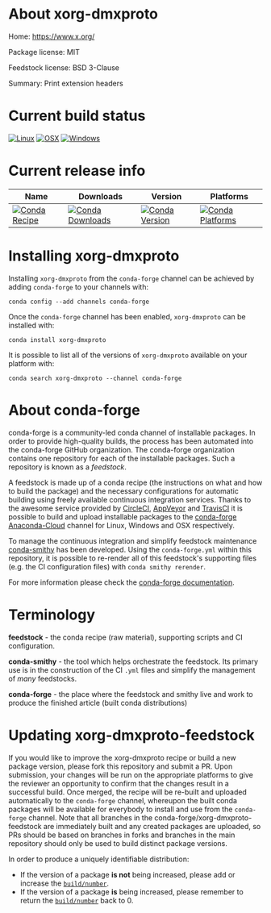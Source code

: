 About xorg-dmxproto
===================

Home: https://www.x.org/

Package license: MIT

Feedstock license: BSD 3-Clause

Summary: Print extension headers



Current build status
====================

[![Linux](https://img.shields.io/circleci/project/github/conda-forge/xorg-dmxproto-feedstock/master.svg?label=Linux)](https://circleci.com/gh/conda-forge/xorg-dmxproto-feedstock)
[![OSX](https://img.shields.io/travis/conda-forge/xorg-dmxproto-feedstock/master.svg?label=macOS)](https://travis-ci.org/conda-forge/xorg-dmxproto-feedstock)
[![Windows](https://img.shields.io/appveyor/ci/conda-forge/xorg-dmxproto-feedstock/master.svg?label=Windows)](https://ci.appveyor.com/project/conda-forge/xorg-dmxproto-feedstock/branch/master)

Current release info
====================

| Name | Downloads | Version | Platforms |
| --- | --- | --- | --- |
| [![Conda Recipe](https://img.shields.io/badge/recipe-xorg--dmxproto-green.svg)](https://anaconda.org/conda-forge/xorg-dmxproto) | [![Conda Downloads](https://img.shields.io/conda/dn/conda-forge/xorg-dmxproto.svg)](https://anaconda.org/conda-forge/xorg-dmxproto) | [![Conda Version](https://img.shields.io/conda/vn/conda-forge/xorg-dmxproto.svg)](https://anaconda.org/conda-forge/xorg-dmxproto) | [![Conda Platforms](https://img.shields.io/conda/pn/conda-forge/xorg-dmxproto.svg)](https://anaconda.org/conda-forge/xorg-dmxproto) |

Installing xorg-dmxproto
========================

Installing `xorg-dmxproto` from the `conda-forge` channel can be achieved by adding `conda-forge` to your channels with:

```
conda config --add channels conda-forge
```

Once the `conda-forge` channel has been enabled, `xorg-dmxproto` can be installed with:

```
conda install xorg-dmxproto
```

It is possible to list all of the versions of `xorg-dmxproto` available on your platform with:

```
conda search xorg-dmxproto --channel conda-forge
```


About conda-forge
=================

conda-forge is a community-led conda channel of installable packages.
In order to provide high-quality builds, the process has been automated into the
conda-forge GitHub organization. The conda-forge organization contains one repository
for each of the installable packages. Such a repository is known as a *feedstock*.

A feedstock is made up of a conda recipe (the instructions on what and how to build
the package) and the necessary configurations for automatic building using freely
available continuous integration services. Thanks to the awesome service provided by
[CircleCI](https://circleci.com/), [AppVeyor](https://www.appveyor.com/)
and [TravisCI](https://travis-ci.org/) it is possible to build and upload installable
packages to the [conda-forge](https://anaconda.org/conda-forge)
[Anaconda-Cloud](https://anaconda.org/) channel for Linux, Windows and OSX respectively.

To manage the continuous integration and simplify feedstock maintenance
[conda-smithy](https://github.com/conda-forge/conda-smithy) has been developed.
Using the ``conda-forge.yml`` within this repository, it is possible to re-render all of
this feedstock's supporting files (e.g. the CI configuration files) with ``conda smithy rerender``.

For more information please check the [conda-forge documentation](https://conda-forge.org/docs/).

Terminology
===========

**feedstock** - the conda recipe (raw material), supporting scripts and CI configuration.

**conda-smithy** - the tool which helps orchestrate the feedstock.
                   Its primary use is in the construction of the CI ``.yml`` files
                   and simplify the management of *many* feedstocks.

**conda-forge** - the place where the feedstock and smithy live and work to
                  produce the finished article (built conda distributions)


Updating xorg-dmxproto-feedstock
================================

If you would like to improve the xorg-dmxproto recipe or build a new
package version, please fork this repository and submit a PR. Upon submission,
your changes will be run on the appropriate platforms to give the reviewer an
opportunity to confirm that the changes result in a successful build. Once
merged, the recipe will be re-built and uploaded automatically to the
`conda-forge` channel, whereupon the built conda packages will be available for
everybody to install and use from the `conda-forge` channel.
Note that all branches in the conda-forge/xorg-dmxproto-feedstock are
immediately built and any created packages are uploaded, so PRs should be based
on branches in forks and branches in the main repository should only be used to
build distinct package versions.

In order to produce a uniquely identifiable distribution:
 * If the version of a package **is not** being increased, please add or increase
   the [``build/number``](https://conda.io/docs/user-guide/tasks/build-packages/define-metadata.html#build-number-and-string).
 * If the version of a package **is** being increased, please remember to return
   the [``build/number``](https://conda.io/docs/user-guide/tasks/build-packages/define-metadata.html#build-number-and-string)
   back to 0.
